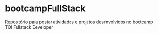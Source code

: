# bootcampFullStack
Repositório para postar atividades e projetos desenvolvidos no bootcamp TQI Fullstack Developer
